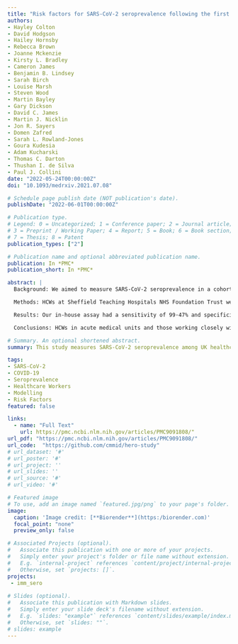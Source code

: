```yaml
---
title: "Risk factors for SARS-CoV-2 seroprevalence following the first pandemic wave in UK healthcare workers in a large NHS Foundation Trust"
authors:
- Hayley Colton
- David Hodgson
- Hailey Hornsby
- Rebecca Brown
- Joanne Mckenzie
- Kirsty L. Bradley
- Cameron James
- Benjamin B. Lindsey
- Sarah Birch
- Louise Marsh
- Steven Wood
- Martin Bayley
- Gary Dickson
- David C. James
- Martin J. Nicklin
- Jon R. Sayers
- Domen Zafred
- Sarah L. Rowland-Jones
- Goura Kudesia
- Adam Kucharski
- Thomas C. Darton
- Thushan I. de Silva
- Paul J. Collini
date: "2022-05-24T00:00:00Z"
doi: "10.1093/medrxiv.2021.07.08"

# Schedule page publish date (NOT publication's date).
publishDate: "2022-06-01T00:00:00Z"

# Publication type.
# Legend: 0 = Uncategorized; 1 = Conference paper; 2 = Journal article;
# 3 = Preprint / Working Paper; 4 = Report; 5 = Book; 6 = Book section;
# 7 = Thesis; 8 = Patent
publication_types: ["2"]

# Publication name and optional abbreviated publication name.
publication: In *PMC*
publication_short: In *PMC*

abstract: |
  Background: We aimed to measure SARS-CoV-2 seroprevalence in a cohort of healthcare workers (HCWs) during the first UK wave of the COVID-19 pandemic, explore risk factors associated with infection, and investigate the impact of antibody titres on assay sensitivity.

  Methods: HCWs at Sheffield Teaching Hospitals NHS Foundation Trust were prospectively enrolled and sampled at two time points. We developed an in-house ELISA for testing participant serum for SARS-CoV-2 IgG and IgA reactivity against Spike and Nucleoprotein. Data were analysed using three statistical models: a seroprevalence model, an antibody kinetics model, and a heterogeneous sensitivity model.

  Results: Our in-house assay had a sensitivity of 99·47% and specificity of 99·56%. We found that 24·4% (n=311/1275) of HCWs were seropositive as of 12th June 2020. Of these, 39·2% (n=122/311) were asymptomatic. The highest adjusted seroprevalence was measured in HCWs on the Acute Medical Unit (41·1%, 95% CrI 30·0–52·9) and in Physiotherapists and Occupational Therapists (39·2%, 95% CrI 24·4–56·5). Older age groups showed overall higher median antibody titres. Further modelling suggests that, for a serological assay with an overall sensitivity of 80%, antibody titres may be markedly affected by differences in age, with sensitivity estimates of 89% in those over 60 years but 61% in those ≤30 years.

  Conclusions: HCWs in acute medical units and those working closely with COVID-19 patients were at highest risk of infection, though whether these are infections acquired from patients or other staff is unknown. Current serological assays may underestimate seroprevalence in younger age groups if validated using sera from older and/or more severe COVID-19 cases.

# Summary. An optional shortened abstract.
summary: This study measures SARS-CoV-2 seroprevalence among UK healthcare workers following the first COVID-19 pandemic wave and explores risk factors and assay sensitivity.

tags:
- SARS-CoV-2
- COVID-19
- Seroprevalence
- Healthcare Workers
- Modelling
- Risk Factors
featured: false

links:
  - name: "Full Text"
    url: https://pmc.ncbi.nlm.nih.gov/articles/PMC9091808/"
url_pdf: "https://pmc.ncbi.nlm.nih.gov/articles/PMC9091808/"
url_code:  "https://github.com/cmmid/hero-study"
# url_dataset: '#'
# url_poster: '#'
# url_project: ''
# url_slides: ''
# url_source: '#'
# url_video: '#'

# Featured image
# To use, add an image named `featured.jpg/png` to your page's folder. 
image:
  caption: 'Image credit: [**Biorender**](https:/biorender.com)'
  focal_point: "none"
  preview_only: false

# Associated Projects (optional).
#   Associate this publication with one or more of your projects.
#   Simply enter your project's folder or file name without extension.
#   E.g. `internal-project` references `content/project/internal-project/index.md`.
#   Otherwise, set `projects: []`.
projects:
 - imm_sero
 
# Slides (optional).
#   Associate this publication with Markdown slides.
#   Simply enter your slide deck's filename without extension.
#   E.g. `slides: "example"` references `content/slides/example/index.md`.
#   Otherwise, set `slides: ""`.
# slides: example
---
```


